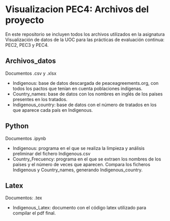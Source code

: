 # Visualizacion PEC4: Archivos del proyecto
En este repositorio se incluyen todos los archivos utilizados en la asignatura Visualización de datos de la UOC para las prácticas de evaluación continua: PEC2, PEC3 y PEC4.

## Archivos_datos
Documentos .csv y .xlsx

* Indigenous: base de datos descargada de peaceagreements.org, con todos los pactos que tenían en cuenta poblaciones indígenas.
* Country_names: base de datos con los nombres en inglés de los países presentes en los tratados.
* Indigenous_country: base de datos con el número de tratados en los que aparece cada país en Indigenous.

## Python
Documentos .ipynb

* Indigenous: programa en el que se realiza la limpieza y análisis preliminar del fichero Indigenous.csv
* Country_Frecuency: programa en el que se extraen los nombres de los países y el número de veces que aparecen. Compara los ficheros Indigenous y Country_names, generando Indigenous_country.

## Latex
Documentos: .tex

* Indigenous_Latex: documento con el código latex utilizado para compilar el pdf final.






